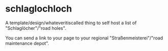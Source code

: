 # schlaglochloch
A template/design/whateveritiscalled thing to self host a list of "Schlaglöcher"/"road holes".

You can send a link to your page to your regional "Straßenmeisterei"/"road maintenance depot".
